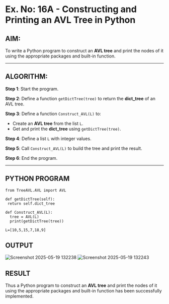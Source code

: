 # Ex. No: 16A - Constructing and Printing an AVL Tree in Python

## AIM:
To write a Python program to construct an **AVL tree** and print the nodes of it using the appropriate packages and built-in function.

---

## ALGORITHM:

**Step 1**: Start the program.

**Step 2**: Define a function `getDictTree(tree)` to return the **dict_tree** of an AVL tree.

**Step 3**: Define a function `Construct_AVL(L)` to:
- Create an **AVL tree** from the list `L`.
- Get and print the **dict_tree** using `getDictTree(tree)`.

**Step 4**: Define a list `L` with integer values.

**Step 5**: Call `Construct_AVL(L)` to build the tree and print the result.

**Step 6**: End the program.

---

## PYTHON PROGRAM
```
from TreeAVL.AVL import AVL

def getDictTree(self):
 return self.dict_tree

def Construct_AVL(L):
  tree = AVL(L)
  print(getDictTree(tree))

L=[10,5,15,7,18,9]
```

## OUTPUT
![Screenshot 2025-05-19 132238](https://github.com/user-attachments/assets/da9ac513-27e3-482a-b9d7-f9e023e591db)
![Screenshot 2025-05-19 132243](https://github.com/user-attachments/assets/e3bb9fa6-eccd-46ff-aa1e-a00fec5953a7)


## RESULT
Thus a Python program to construct an **AVL tree** and print the nodes of it using the appropriate packages and built-in function has been successfully implemented.
